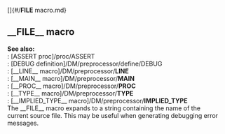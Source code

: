 []{#/__FILE__ macro.md}    
## \_\_FILE\_\_ macro    
**See also:**    
:   [ASSERT proc]/proc/ASSERT    
:   [DEBUG definition]/DM/preprocessor/define/DEBUG    
:   [\_\_LINE\_\_ macro]/DM/preprocessor/__LINE__    
:   [\_\_MAIN\_\_ macro]/DM/preprocessor/__MAIN__    
:   [\_\_PROC\_\_ macro]/DM/preprocessor/__PROC__    
:   [\_\_TYPE\_\_ macro]/DM/preprocessor/__TYPE__    
:   [\_\_IMPLIED_TYPE\_\_ macro]/DM/preprocessor/__IMPLIED_TYPE__    
The \_\_FILE\_\_ macro expands to a string containing the name of the    
current source file. This may be useful when generating debugging error    
messages.  